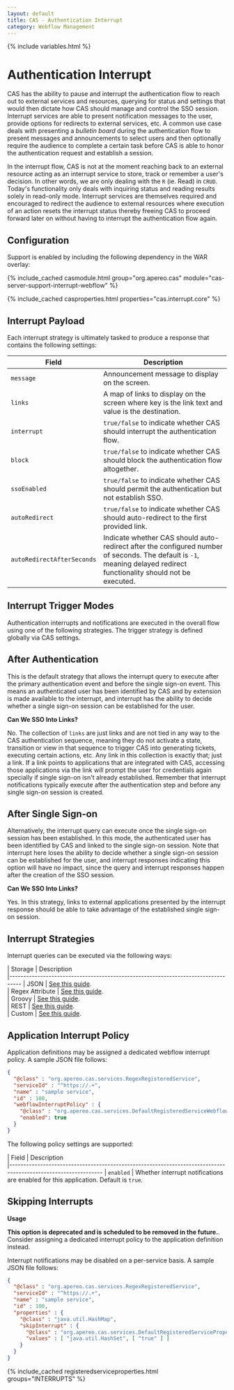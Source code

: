 ```yaml
---
layout: default
title: CAS - Authentication Interrupt
category: Webflow Management
---
```


{% include variables.html %}

# Authentication Interrupt

CAS has the ability to pause and interrupt the authentication flow to reach 
out to external services and resources, querying for status and settings that 
would then dictate how CAS should manage and control the SSO session. Interrupt 
services are able to present notification messages to the user, provide options 
for redirects to external services, etc. A common use case deals with 
presenting a *bulletin board* during the authentication flow to present 
messages and announcements to select users and then optionally require the 
audience to complete a certain task before CAS is able to honor 
the authentication request and establish a session.

In the interrupt flow, CAS is not at the moment reaching back to an external 
resource acting as an interrupt service to store, track or remember a user's 
decision. In other words, we are only dealing with the `R` (ie. Read) in `CRUD`. 
Today's functionality only deals with inquiring status and reading results 
solely in read-only mode. Interrupt services are themselves required and 
encouraged to redirect the audience to external resources where execution 
of an action resets the interrupt status thereby freeing CAS to proceed 
forward later on without having to interrupt the authentication flow again.  

## Configuration

Support is enabled by including the following dependency in the WAR overlay:

{% include_cached casmodule.html group="org.apereo.cas" module="cas-server-support-interrupt-webflow" %}

{% include_cached casproperties.html properties="cas.interrupt.core" %}

## Interrupt Payload

Each interrupt strategy is ultimately tasked to produce a response that contains the following settings:

| Field                      | Description
|----------------------------|---------------------------------------------------------------------------------
| `message`                  | Announcement message to display on the screen.
| `links`                     | A map of links to display on the screen where key is the link text and value is the destination.
| `interrupt`                | `true/false` to indicate whether CAS should interrupt the authentication flow.
| `block`                    | `true/false` to indicate whether CAS should block the authentication flow altogether.
| `ssoEnabled`               | `true/false` to indicate whether CAS should permit the authentication but not establish SSO.
| `autoRedirect`             | `true/false` to indicate whether CAS should auto-redirect to the first provided link.
| `autoRedirectAfterSeconds` | Indicate whether CAS should auto-redirect after the configured number of seconds. The default is `-1`, meaning delayed redirect functionality should not be executed.
 
## Interrupt Trigger Modes

Authentication interrupts and notifications are executed in the overall flow using one of the following strategies. The
trigger strategy is defined globally via CAS settings.

## After Authentication

This is the default strategy that allows the interrupt query to execute after the
primary authentication event and before the single sign-on event. This means an authenticated user has been 
identified by CAS and by extension is made available to the interrupt, and interrupt has the ability to
decide whether a single sign-on session can be established for the user.

<div class="alert alert-info"><strong>Can We SSO Into Links?</strong><p>
No. The collection of <code>links</code> are just links and are not tied in any way to the 
CAS authentication sequence, meaning they do not activate a state, transition or view in 
that sequence to trigger CAS into generating tickets, executing certain 
actions, etc. Any link in this collection is exactly that; just a link. If a 
link points to applications that are integrated with CAS, accessing those 
applications via the link will prompt the user for credentials again 
specially if single sign-on isn't already established. Remember that 
interrupt notifications typically execute after the authentication step 
and before any single sign-on session is created.</p></div>

## After Single Sign-on

Alternatively, the interrupt query can execute once the single sign-on session has been established.
In this mode, the authenticated user has been identified by CAS and linked to the single sign-on session. Note that
interrupt here loses the ability to decide whether a single sign-on session can be established for the user, and interrupt 
responses indicating this option will have no impact, since the query and interrupt responses 
happen after the creation of the SSO session.

<div class="alert alert-info"><strong>Can We SSO Into Links?</strong><p>
Yes. In this strategy, links to external applications presented by the interrupt response
should be able to take advantage of the established single sign-on session.</p>
</div>

## Interrupt Strategies

Interrupt queries can be executed via the following ways:

| Storage             | Description                                           
|----------------------------------------------------------------------------------
| JSON                | [See this guide](Webflow-Customization-Interrupt-JSON.html).   
| Regex Attribute     | [See this guide](Webflow-Customization-Interrupt-RegexAttribute.html).   
| Groovy              | [See this guide](Webflow-Customization-Interrupt-Groovy.html).   
| REST                | [See this guide](Webflow-Customization-Interrupt-REST.html).   
| Custom              | [See this guide](Webflow-Customization-Interrupt-Custom.html).   

## Application Interrupt Policy

Application definitions may be assigned a dedicated webflow interrupt policy. A sample JSON file follows:

```json
{
  "@class" : "org.apereo.cas.services.RegexRegisteredService",
  "serviceId" : "^https://.+",
  "name" : "sample service",
  "id" : 100,
  "webflowInterruptPolicy" : {
    "@class" : "org.apereo.cas.services.DefaultRegisteredServiceWebflowInterruptPolicy",
    "enabled": true
  }
}
```
  
The following policy settings are supported:

| Field               | Description                                           
|---------------------------------------------------------------------------------------------------------------
| `enabled`           | Whether interrupt notifications are enabled for this application. Default is `true`.

## Skipping Interrupts

<div class="alert alert-warning"><strong>Usage</strong>
<p><strong>This option is deprecated and is scheduled to be removed in the future.</strong>. Consider
assigning a dedicated interrupt policy to the application definition instead.</p>
</div>

Interrupt notifications may be disabled on a per-service basis. A sample JSON file follows:

```json
{
  "@class" : "org.apereo.cas.services.RegexRegisteredService",
  "serviceId" : "^https://.+",
  "name" : "sample service",
  "id" : 100,
  "properties" : {
    "@class" : "java.util.HashMap",
    "skipInterrupt" : {
      "@class" : "org.apereo.cas.services.DefaultRegisteredServiceProperty",
      "values" : [ "java.util.HashSet", [ "true" ] ]
    }
  }
}
```

{% include_cached registeredserviceproperties.html groups="INTERRUPTS" %}
